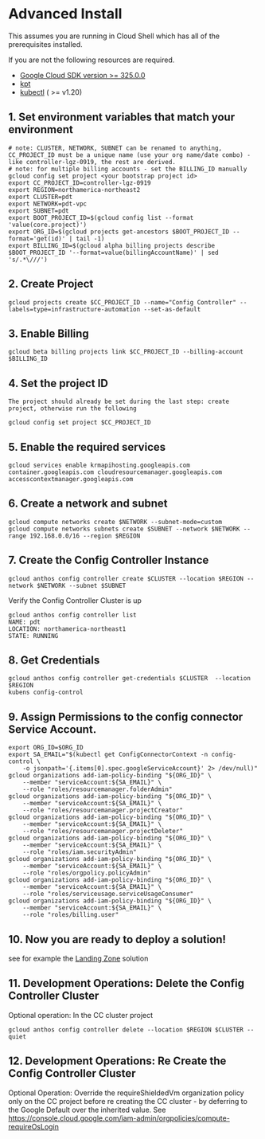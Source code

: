 Advanced Install
==================================

This assumes you are running in Cloud Shell which has all of the prerequisites installed. 

If you are not the following resources are required.
* [Google Cloud SDK version >= 325.0.0](https://cloud.google.com/sdk/docs/downloads-versioned-archives)
* [kpt](https://kpt.dev/installation/)
* [kubectl](https://kubernetes.io/docs/tasks/tools/) ( >= v1.20)

## 1. Set environment variables that match your environment
```
# note: CLUSTER, NETWORK, SUBNET can be renamed to anything, CC_PROJECT_ID must be a unique name (use your org name/date combo) - like controller-lgz-0919, the rest are derived.
# note: for multiple billing accounts - set the BILLING_ID manually
gcloud config set project <your bootstrap project id>
export CC_PROJECT_ID=controller-lgz-0919
export REGION=northamerica-northeast2
export CLUSTER=pdt
export NETWORK=pdt-vpc
export SUBNET=pdt
export BOOT_PROJECT_ID=$(gcloud config list --format 'value(core.project)')
export ORG_ID=$(gcloud projects get-ancestors $BOOT_PROJECT_ID --format='get(id)' | tail -1)
export BILLING_ID=$(gcloud alpha billing projects describe $BOOT_PROJECT_ID '--format=value(billingAccountName)' | sed 's/.*\///')
```

## 2. Create Project
```
gcloud projects create $CC_PROJECT_ID --name="Config Controller" --labels=type=infrastructure-automation --set-as-default
```

## 3. Enable Billing
```
gcloud beta billing projects link $CC_PROJECT_ID --billing-account $BILLING_ID
```

## 4. Set the project ID
```
The project should already be set during the last step: create project, otherwise run the following

gcloud config set project $CC_PROJECT_ID
```

## 5. Enable the required services
```
gcloud services enable krmapihosting.googleapis.com container.googleapis.com cloudresourcemanager.googleapis.com accesscontextmanager.googleapis.com
```

## 6. Create a network and subnet
```
gcloud compute networks create $NETWORK --subnet-mode=custom
gcloud compute networks subnets create $SUBNET --network $NETWORK --range 192.168.0.0/16 --region $REGION
```

## 7. Create the Config Controller Instance
```
gcloud anthos config controller create $CLUSTER --location $REGION --network $NETWORK --subnet $SUBNET
```

Verify the Config Controller Cluster is up
```
gcloud anthos config controller list
NAME: pdt
LOCATION: northamerica-northeast1
STATE: RUNNING
```

## 8. Get Credentials
```
gcloud anthos config controller get-credentials $CLUSTER  --location $REGION
kubens config-control
```

## 9. Assign Permissions to the config connector Service Account.

```
export ORG_ID=$ORG_ID
export SA_EMAIL="$(kubectl get ConfigConnectorContext -n config-control \
    -o jsonpath='{.items[0].spec.googleServiceAccount}' 2> /dev/null)"
gcloud organizations add-iam-policy-binding "${ORG_ID}" \
    --member "serviceAccount:${SA_EMAIL}" \
    --role "roles/resourcemanager.folderAdmin"
gcloud organizations add-iam-policy-binding "${ORG_ID}" \
    --member "serviceAccount:${SA_EMAIL}" \
    --role "roles/resourcemanager.projectCreator"
gcloud organizations add-iam-policy-binding "${ORG_ID}" \
    --member "serviceAccount:${SA_EMAIL}" \
    --role "roles/resourcemanager.projectDeleter"
gcloud organizations add-iam-policy-binding "${ORG_ID}" \
    --member "serviceAccount:${SA_EMAIL}" \
    --role "roles/iam.securityAdmin"
gcloud organizations add-iam-policy-binding "${ORG_ID}" \
    --member "serviceAccount:${SA_EMAIL}" \
    --role "roles/orgpolicy.policyAdmin"
gcloud organizations add-iam-policy-binding "${ORG_ID}" \
    --member "serviceAccount:${SA_EMAIL}" \
    --role "roles/serviceusage.serviceUsageConsumer"
gcloud organizations add-iam-policy-binding "${ORG_ID}" \
    --member "serviceAccount:${SA_EMAIL}" \
    --role "roles/billing.user"    
``` 

## 10. Now you are ready to deploy a solution!
see for example the [Landing Zone](/solutions/landing-zone) solution

## 11. Development Operations: Delete the Config Controller Cluster
Optional operation: In the CC cluster project
```
gcloud anthos config controller delete --location $REGION $CLUSTER --quiet
```
## 12. Development Operations: Re Create the Config Controller Cluster
Optional Operation: Override the requireShieldedVm organization policy only on the CC project before re creating the CC cluster - by deferring to the Google Default over the inherited value. See https://console.cloud.google.com/iam-admin/orgpolicies/compute-requireOsLogin


